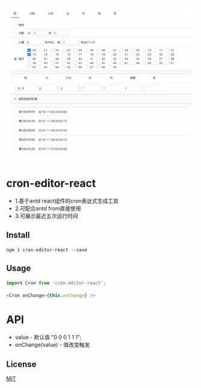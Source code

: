 ![](./screenshot.png)

# cron-editor-react
+ 1.基于antd react组件的cron表达式生成工具
+ 2.可配合antd from直接使用
+ 3.可展示最近五次运行时间

## Install

```shell
npm i cron-editor-react --save
```

## Usage

```javascript
import Cron from 'cron-editor-react';

<Cron onChange={this.onChange} />
```

# API 

+ value - 默认值 "0 0 0 1 1 1";
+ onChange(value) - 值改变触发

## License

[MIT](./LICENSE)

